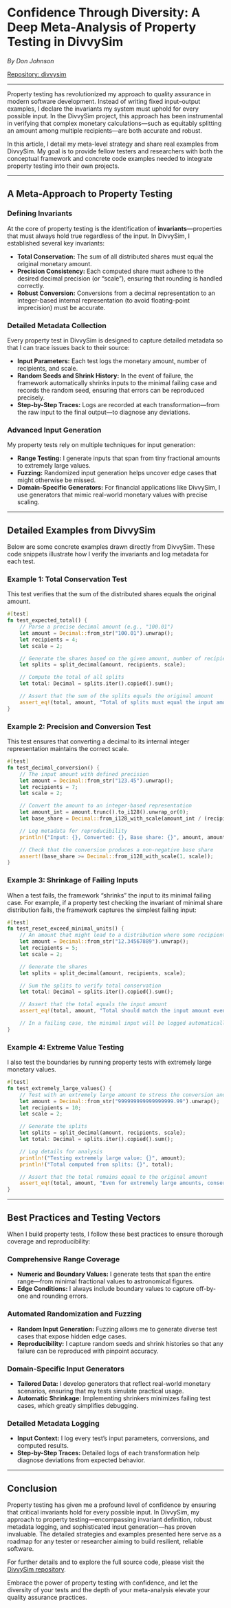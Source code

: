# Confidence Through Diversity: A Deep Meta-Analysis of Property Testing in DivvySim

*By Don Johnson*

[Repository: divvysim](https://github.com/copyleftdev/divvysim)

---

Property testing has revolutionized my approach to quality assurance in modern software development. Instead of writing fixed input–output examples, I declare the invariants my system must uphold for every possible input. In the DivvySim project, this approach has been instrumental in verifying that complex monetary calculations—such as equitably splitting an amount among multiple recipients—are both accurate and robust.

In this article, I detail my meta-level strategy and share real examples from DivvySim. My goal is to provide fellow testers and researchers with both the conceptual framework and concrete code examples needed to integrate property testing into their own projects.

---

## A Meta-Approach to Property Testing

### Defining Invariants

At the core of property testing is the identification of **invariants**—properties that must always hold true regardless of the input. In DivvySim, I established several key invariants:

- **Total Conservation:** The sum of all distributed shares must equal the original monetary amount.
- **Precision Consistency:** Each computed share must adhere to the desired decimal precision (or “scale”), ensuring that rounding is handled correctly.
- **Robust Conversion:** Conversions from a decimal representation to an integer-based internal representation (to avoid floating-point imprecision) must be accurate.

### Detailed Metadata Collection

Every property test in DivvySim is designed to capture detailed metadata so that I can trace issues back to their source:
  
- **Input Parameters:** Each test logs the monetary amount, number of recipients, and scale.
- **Random Seeds and Shrink History:** In the event of failure, the framework automatically shrinks inputs to the minimal failing case and records the random seed, ensuring that errors can be reproduced precisely.
- **Step-by-Step Traces:** Logs are recorded at each transformation—from the raw input to the final output—to diagnose any deviations.

### Advanced Input Generation

My property tests rely on multiple techniques for input generation:
  
- **Range Testing:** I generate inputs that span from tiny fractional amounts to extremely large values.
- **Fuzzing:** Randomized input generation helps uncover edge cases that might otherwise be missed.
- **Domain-Specific Generators:** For financial applications like DivvySim, I use generators that mimic real-world monetary values with precise scaling.

---

## Detailed Examples from DivvySim

Below are some concrete examples drawn directly from DivvySim. These code snippets illustrate how I verify the invariants and log metadata for each test.

### Example 1: Total Conservation Test

This test verifies that the sum of the distributed shares equals the original amount.

```rust
#[test]
fn test_expected_total() {
    // Parse a precise decimal amount (e.g., "100.01")
    let amount = Decimal::from_str("100.01").unwrap();
    let recipients = 4;
    let scale = 2;

    // Generate the shares based on the given amount, number of recipients, and scale
    let splits = split_decimal(amount, recipients, scale);

    // Compute the total of all splits
    let total: Decimal = splits.iter().copied().sum();

    // Assert that the sum of the splits equals the original amount
    assert_eq!(total, amount, "Total of splits must equal the input amount");
}
```

### Example 2: Precision and Conversion Test

This test ensures that converting a decimal to its internal integer representation maintains the correct scale.

```rust
#[test]
fn test_decimal_conversion() {
    // The input amount with defined precision
    let amount = Decimal::from_str("123.45").unwrap();
    let recipients = 7;
    let scale = 2;

    // Convert the amount to an integer-based representation
    let amount_int = amount.trunc().to_i128().unwrap_or(0);
    let base_share = Decimal::from_i128_with_scale(amount_int / (recipients as i128), scale);

    // Log metadata for reproducibility
    println!("Input: {}, Converted: {}, Base share: {}", amount, amount_int, base_share);

    // Check that the conversion produces a non-negative base share
    assert!(base_share >= Decimal::from_i128_with_scale(1, scale));
}
```

### Example 3: Shrinkage of Failing Inputs

When a test fails, the framework “shrinks” the input to its minimal failing case. For example, if a property test checking the invariant of minimal share distribution fails, the framework captures the simplest failing input:

```rust
#[test]
fn test_reset_exceed_minimal_units() {
    // An amount that might lead to a distribution where some recipients receive zero shares
    let amount = Decimal::from_str("12.34567889").unwrap();
    let recipients = 5;
    let scale = 2;

    // Generate the shares
    let splits = split_decimal(amount, recipients, scale);

    // Sum the splits to verify total conservation
    let total: Decimal = splits.iter().copied().sum();

    // Assert that the total equals the input amount
    assert_eq!(total, amount, "Total should match the input amount even after shrinkage");

    // In a failing case, the minimal input will be logged automatically for analysis
}
```

### Example 4: Extreme Value Testing

I also test the boundaries by running property tests with extremely large monetary values.

```rust
#[test]
fn test_extremely_large_values() {
    // Test with an extremely large amount to stress the conversion and precision
    let amount = Decimal::from_str("999999999999999999.99").unwrap();
    let recipients = 10;
    let scale = 2;

    // Generate the splits
    let splits = split_decimal(amount, recipients, scale);
    let total: Decimal = splits.iter().copied().sum();

    // Log details for analysis
    println!("Testing extremely large value: {}", amount);
    println!("Total computed from splits: {}", total);

    // Assert that the total remains equal to the original amount
    assert_eq!(total, amount, "Even for extremely large amounts, conservation must hold");
}
```

---

## Best Practices and Testing Vectors

When I build property tests, I follow these best practices to ensure thorough coverage and reproducibility:

### Comprehensive Range Coverage

- **Numeric and Boundary Values:** I generate tests that span the entire range—from minimal fractional values to astronomical figures.
- **Edge Conditions:** I always include boundary values to capture off-by-one and rounding errors.

### Automated Randomization and Fuzzing

- **Random Input Generation:** Fuzzing allows me to generate diverse test cases that expose hidden edge cases.
- **Reproducibility:** I capture random seeds and shrink histories so that any failure can be reproduced with pinpoint accuracy.

### Domain-Specific Input Generators

- **Tailored Data:** I develop generators that reflect real-world monetary scenarios, ensuring that my tests simulate practical usage.
- **Automatic Shrinkage:** Implementing shrinkers minimizes failing test cases, which greatly simplifies debugging.

### Detailed Metadata Logging

- **Input Context:** I log every test’s input parameters, conversions, and computed results.
- **Step-by-Step Traces:** Detailed logs of each transformation help diagnose deviations from expected behavior.

---

## Conclusion

Property testing has given me a profound level of confidence by ensuring that critical invariants hold for every possible input. In DivvySim, my approach to property testing—encompassing invariant definition, robust metadata logging, and sophisticated input generation—has proven invaluable. The detailed strategies and examples presented here serve as a roadmap for any tester or researcher aiming to build resilient, reliable software.

For further details and to explore the full source code, please visit the [DivvySim repository](https://github.com/copyleftdev/divvysim).

Embrace the power of property testing with confidence, and let the diversity of your tests and the depth of your meta-analysis elevate your quality assurance practices.
